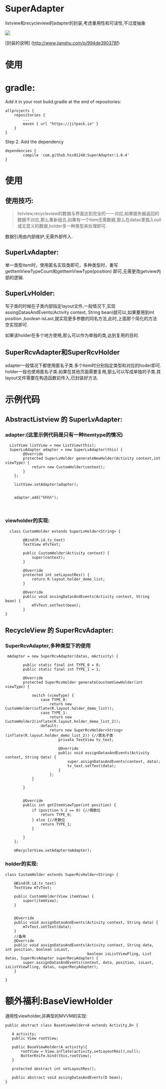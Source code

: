 # SuperAdapter
listview和recycleview的adapter的封装,考虑重用性和可读性,不过度抽象

[![](https://jitpack.io/v/hss01248/SuperAdapter.svg)](https://jitpack.io/#hss01248/SuperAdapter)

[封装的说明] (http://www.jianshu.com/p/994de390378f)

# 使用

# gradle:

Add it in your root build.gradle at the end of repositories:

	allprojects {
		repositories {
			...
			maven { url "https://jitpack.io" }
		}
	}
Step 2. Add the dependency

	dependencies {
	        compile 'com.github.hss01248:SuperAdapter:1.0.4'
	}

# 使用

## 使用技巧: 

> listview,recycleview的数据与界面达到完全的一一对应,如果服务器返回的数据不对应,那么重新组合,如果有一个item无需数据,那么在datas里插入null或无意义的数据,holder多一种类型来处理即可.

数据引用由内部维护,无需外部传入.

## SuperLvAdapter: 

单一类型item时，使用匿名实现类即可，多种类型时，重写getItemViewTypeCount和getItemViewType(position) 即可,无需更改getview内部的逻辑.

## SuperLvHolder:

写子类的时候在子类内部指定layout文件,一般情况下,实现assingDatasAndEvents(Activity context, String bean)就可以,如果要用到int position ,boolean isLast,就实现更多参数的同名方法,此时,上面那个简化的方法空实现即可.

如果该holder在多个地方使用,那么可以作为单独的类,达到复用的目的.

## SuperRcvAdapter和SuperRcvHolder

adapter一般情况下都使用匿名子类.多个item时分别指定类型和对应的hoder即可.
holder一般也使用匿名子类.如果在其他页面需要复用,那么可以写成单独的子类.其layout文件需要在构造函数前传入,已封装好方法.

# 示例代码

## AbstractListview 的 SuperLvAdapter:

### adapter:(这里示例代码是只有一种itemtype的情况)

      ListView listView = new ListView(this);
      SuperLvAdapter adapter = new SuperLvAdapter(this) {
            @Override
            protected SuperLvHolder generateNewHolder(Activity context,int viewType) {
                return new CustomHolder(context);
            }
        };
    
        listView.setAdapter(adapter);


        adapter.add("hhhh");

​        
### viewholder的实现:

      class CustomHolder extends SuperLvHolder<String> {

            @Bind(R.id.tv_text)
            TextView mTvText;
    
            public CustomHolder(Activity context) {
                super(context);
            }
    
            @Override
            protected int setLayoutRes() {
                return R.layout.holder_demo_list;
            }
    
            @Override
            public void assingDatasAndEvents(Activity context, String bean) {
                mTvText.setText(bean);
            }
    }


## RecycleView 的 SuperRcvAdapter:

### SuperRcvAdapter,多种类型下的使用

     mAdapter = new SuperRcvAdapter(datas, mActivity) {

            public static final int TYPE_0 = 0;
            public static final int TYPE_1 = 1;
    
            @Override
            protected SuperRcvHolder generateCoustomViewHolder(int viewType) {
    
                switch (viewType) {
                    case TYPE_0:
                        return new CustomHolder(inflate(R.layout.holder_demo_list));
                    case TYPE_1:
                        return new CustomHolder2(inflate(R.layout.holder_demo_list_2));
                    default:
                        return new SuperRcvHolder<String>(inflate(R.layout.holder_demo_list_2)) {//匿名子类
                            private TextView tv_text;
    
                            @Override
                            public void assignDatasAndEvents(Activity context, String data) {
                                super.assignDatasAndEvents(context, data);
                                tv_text.setText(data);
                            }
                        };
                }
    
            }


            @Override
            public int getItemViewType(int position) {
                if (position % 2 == 0) {//偶数位
                    return TYPE_0;
                } else {//奇数位
                    return TYPE_1;
                }
    
            }
        };
    
        mRecyclerView.setAdapter(mAdapter);


### holder的实现:

    class CustomHolder extends SuperRcvHolder<String> {

        @Bind(R.id.tv_text)
        TextView mTvText;
    
        public CustomHolder(View itemView) {
            super(itemView);
        }


        @Override
        public void assignDatasAndEvents(Activity context, String data) {
            mTvText.setText(data);
        }
        //备用
        @Override
        public void assignDatasAndEvents(Activity context, String data, int position, boolean isLast, 
                                         boolean isListViewFling, List datas, SuperRcvAdapter superRecyAdapter) {
            super.assignDatasAndEvents(context, data, position, isLast, isListViewFling, datas, superRecyAdapter);
        }
    
    }
    
 # 额外福利:BaseViewHolder
 通用性viewholder,非典型的MVVM的实现:
 
 ```
 public abstract class BaseViewHolder<A extends Activity,D> {

    A activity;
    public View rootView;

    public BaseViewHolder(A activity){
        rootView = View.inflate(activity,setLayoutRes(),null);
        ButterKnife.bind(this,rootView);
    }

    protected abstract int setLayoutRes();

    public abstract void assingDatasAndEvents(D bean);
}
 
 ```
 
